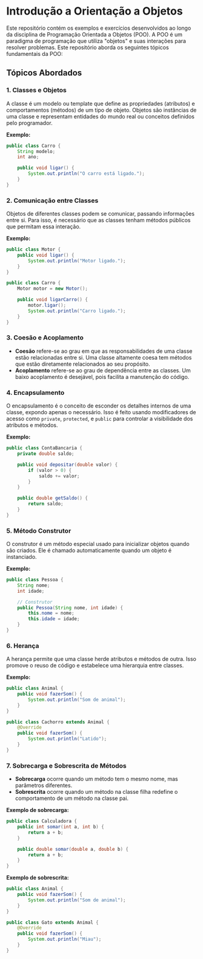 # Introdução a Orientação a Objetos

Este repositório contém os exemplos e exercícios desenvolvidos ao longo da disciplina de Programação Orientada a Objetos (POO). A POO é um paradigma de programação que utiliza "objetos" e suas interações para resolver problemas. Este repositório aborda os seguintes tópicos fundamentais da POO:

## Tópicos Abordados

### 1. Classes e Objetos

A classe é um modelo ou template que define as propriedades (atributos) e comportamentos (métodos) de um tipo de objeto. Objetos são instâncias de uma classe e representam entidades do mundo real ou conceitos definidos pelo programador.

**Exemplo:**

```java
public class Carro {
    String modelo;
    int ano;

    public void ligar() {
        System.out.println("O carro está ligado.");
    }
}
```

### 2. Comunicação entre Classes

Objetos de diferentes classes podem se comunicar, passando informações entre si. Para isso, é necessário que as classes tenham métodos públicos que permitam essa interação.

**Exemplo:**

```java
public class Motor {
    public void ligar() {
        System.out.println("Motor ligado.");
    }
}

public class Carro {
    Motor motor = new Motor();

    public void ligarCarro() {
        motor.ligar();
        System.out.println("Carro ligado.");
    }
}
```

### 3. Coesão e Acoplamento

- **Coesão** refere-se ao grau em que as responsabilidades de uma classe estão relacionadas entre si. Uma classe altamente coesa tem métodos que estão diretamente relacionados ao seu propósito.
- **Acoplamento** refere-se ao grau de dependência entre as classes. Um baixo acoplamento é desejável, pois facilita a manutenção do código.

### 4. Encapsulamento

O encapsulamento é o conceito de esconder os detalhes internos de uma classe, expondo apenas o necessário. Isso é feito usando modificadores de acesso como `private`, `protected`, e `public` para controlar a visibilidade dos atributos e métodos.

**Exemplo:**

```java
public class ContaBancaria {
    private double saldo;

    public void depositar(double valor) {
        if (valor > 0) {
            saldo += valor;
        }
    }

    public double getSaldo() {
        return saldo;
    }
}
```

### 5. Método Construtor

O construtor é um método especial usado para inicializar objetos quando são criados. Ele é chamado automaticamente quando um objeto é instanciado.

**Exemplo:**

```java
public class Pessoa {
    String nome;
    int idade;

    // Construtor
    public Pessoa(String nome, int idade) {
        this.nome = nome;
        this.idade = idade;
    }
}
```

### 6. Herança

A herança permite que uma classe herde atributos e métodos de outra. Isso promove o reuso de código e estabelece uma hierarquia entre classes.

**Exemplo:**

```java
public class Animal {
    public void fazerSom() {
        System.out.println("Som de animal");
    }
}

public class Cachorro extends Animal {
    @Override
    public void fazerSom() {
        System.out.println("Latido");
    }
}
```

### 7. Sobrecarga e Sobrescrita de Métodos

- **Sobrecarga** ocorre quando um método tem o mesmo nome, mas parâmetros diferentes.
- **Sobrescrita** ocorre quando um método na classe filha redefine o comportamento de um método na classe pai.

**Exemplo de sobrecarga:**

```java
public class Calculadora {
    public int somar(int a, int b) {
        return a + b;
    }

    public double somar(double a, double b) {
        return a + b;
    }
}
```

**Exemplo de sobrescrita:**

```java
public class Animal {
    public void fazerSom() {
        System.out.println("Som de animal");
    }
}

public class Gato extends Animal {
    @Override
    public void fazerSom() {
        System.out.println("Miau");
    }
}
```

```

```
